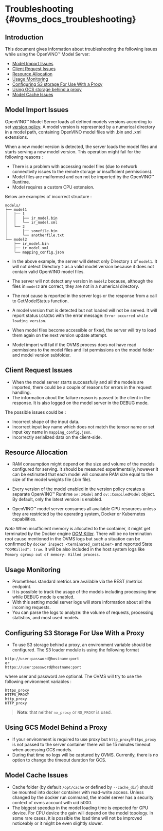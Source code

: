 # Troubleshooting {#ovms_docs_troubleshooting}

## Introduction
This document gives information about troubleshooting the following issues while using the OpenVINO&trade; Model Server:
* [Model Import Issues](#model-import-issues)
* [Client Request Issues](#client-request-issues)
* [Resource Allocation](#resource-allocation)
* [Usage Monitoring](#usage-monitoring)
* [Configuring S3 storage For Use With a Proxy](#configuring-s3-storage-for-use-with-a-proxy)
* [Using GCS storage behind a proxy](#using-gcs-model-behind-a-proxy)
* [Model Cache Issues](#model-cache-issues)


## Model Import Issues

OpenVINO&trade; Model Server loads all defined models versions according to set [version policy](./model_version_policy.md). A model version is represented by a numerical directory in a model path, containing OpenVINO model files with .bin and .xml extensions.

When a new model version is detected, the server loads the model files and starts serving a new model version. This operation might fail for the following reasons :
- There is a problem with accessing model files (due to network connectivity issues to the remote storage or insufficient permissions).
- Model files are malformed and can not be imported by the OpenVINO&trade; Runtime.
- Model requires a custom CPU extension.


Below are examples of incorrect structure :
```
models/
├── model1
│   ├── 1
│   │   ├── ir_model.bin
│   │   └── ir_model.xml
│   └── 2
│       ├── somefile.bin
│       └── anotherfile.txt
└── model2
    ├── ir_model.bin
    ├── ir_model.xml
    └── mapping_config.json
```
- In the above example, the server will detect only Directory `1` of `model1`. It will not detect Directory `2` as a valid model version because it does not contain valid OpenVINO model files.

- The server will not detect any version in `model2` because, although the files in `model2` are correct, they are not in a numerical directory.

- The root cause is reported in the server logs or the response from a call to GetModelStatus function.

- A model version that is detected but not loaded will not be served. It will report status `LOADING` with the error message: `Error occurred while loading version`.

- When model files become accessible or fixed, the server will try to load them again on the next version update attempt.

- Model import will fail if the OVMS process does not have read permissions to the model files and list permissions on the model folder and model version subfolder.


## Client Request Issues
- When the model server starts successfully and all the models are imported, there could be a couple of reasons for errors in the request handling.
- The information about the failure reason is passed to the client in the response. It is also logged on the model server in the DEBUG mode.

The possible issues could be :
* Incorrect shape of the input data.
* Incorrect input key name which does not match the tensor name or set input key name in `mapping_config.json`.
* Incorrectly serialized data on the client-side.

## Resource Allocation
- RAM consumption might depend on the size and volume of the models configured for serving. It should be measured experimentally, however it can be estimated that each model will consume RAM size equal to the size of the model weights file (.bin file).

- Every version of the model enabled in the version policy creates a separate OpenVINO&trade; Runtime `ov::Model` and `ov::CompiledModel` object. By default, only the latest version is enabled.

- OpenVINO&trade; model server consumes all available CPU resources unless they are restricted by the operating system, Docker or Kubernetes capabilities.

*Note* When insufficient memory is allocated to the container, it might get terminated by the Docker engine [OOM Killer](https://docs.docker.com/config/containers/resource_constraints/). There will be no termination root cause
mentioned in the OVMS logs but such a situation can be confirmed by `docker inspect <terminated_container>` and reported State `"OOMKilled": true`.
It will be also included in the host system logs like `Memory cgroup out of memory: Killed process`.


## Usage Monitoring
- Prometheus standard metrics are available via the REST /metrics endpoint.
- It is possible to track the usage of the models including processing time while DEBUG mode is enabled.
- With this setting model server logs will store information about all the incoming requests.
- You can parse the logs to analyze: the volume of requests, processing statistics, and most used models.

## Configuring S3 Storage For Use With a Proxy
- To use S3 storage behind a proxy, an environment variable should be configured. The S3 loader module is using the following format
```
http://user:password@hostname:port
or
https://user:password@hostname:port
```
where user and password are optional. The OVMS will try to use the following environment variables :
```
https_proxy
HTTPS_PROXY
http_proxy
HTTP_proxy
```

> **Note**: that neither `no_proxy` or `NO_PROXY` is used.

## Using GCS Model Behind a Proxy

- If your environment is required to use proxy but `http_proxy`/`https_proxy` is not passed to the server container there will be 15 minutes timeout when accessing GCS models.
- During that time no logs will be captured by OVMS. Currently, there is no option to change the timeout duration for GCS.

## Model Cache Issues

- Cache folder (by default `/opt/cache` or defined by `--cache_dir`) should be mounted into docker container with read-write access. Unless changed by the docker run command, the model server has a security context of ovms account with uid 5000.
- The biggest speedup in the model loading time is expected for GPU device. For CPU device the gain will depend on the model topology. In some rare cases, it is possible the load time will not be improved noticeably or it might be even slightly slower.
